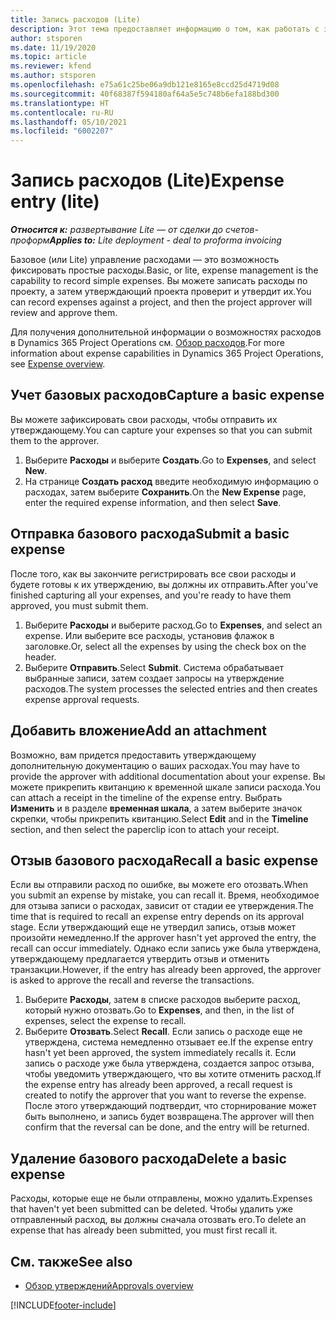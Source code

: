 ```yaml
---
title: Запись расходов (Lite)
description: Этот тема предоставляет информацию о том, как работать с записью расходов в развертывании Lite.
author: stsporen
ms.date: 11/19/2020
ms.topic: article
ms.reviewer: kfend
ms.author: stsporen
ms.openlocfilehash: e75a61c25be06a9db121e8165e8ccd25d4719d08
ms.sourcegitcommit: 40f68387f594180af64a5e5c748b6efa188bd300
ms.translationtype: HT
ms.contentlocale: ru-RU
ms.lasthandoff: 05/10/2021
ms.locfileid: "6002207"
---
```

# <a name="expense-entry-lite"></a><span data-ttu-id="21f4b-103">Запись расходов (Lite)</span><span class="sxs-lookup"><span data-stu-id="21f4b-103">Expense entry (lite)</span></span>

<span data-ttu-id="21f4b-104">_**Относится к:** развертывание Lite — от сделки до счетов-проформ_</span><span class="sxs-lookup"><span data-stu-id="21f4b-104">_**Applies to:** Lite deployment - deal to proforma invoicing_</span></span>

<span data-ttu-id="21f4b-105">Базовое (или Lite) управление расходами — это возможность фиксировать простые расходы.</span><span class="sxs-lookup"><span data-stu-id="21f4b-105">Basic, or lite, expense management is the capability to record simple expenses.</span></span> <span data-ttu-id="21f4b-106">Вы можете записать расходы по проекту, а затем утверждающий проекта проверит и утвердит их.</span><span class="sxs-lookup"><span data-stu-id="21f4b-106">You can record expenses against a project, and then the project approver will review and approve them.</span></span>

<span data-ttu-id="21f4b-107">Для получения дополнительной информации о возможностях расходов в Dynamics 365 Project Operations см. [Обзор расходов](expense-overview.md).</span><span class="sxs-lookup"><span data-stu-id="21f4b-107">For more information about expense capabilities in Dynamics 365 Project Operations, see [Expense overview](expense-overview.md).</span></span>

## <a name="capture-a-basic-expense"></a><span data-ttu-id="21f4b-108">Учет базовых расходов</span><span class="sxs-lookup"><span data-stu-id="21f4b-108">Capture a basic expense</span></span>

<span data-ttu-id="21f4b-109">Вы можете зафиксировать свои расходы, чтобы отправить их утверждающему.</span><span class="sxs-lookup"><span data-stu-id="21f4b-109">You can capture your expenses so that you can submit them to the approver.</span></span>

1. <span data-ttu-id="21f4b-110">Выберите **Расходы** и выберите **Создать**.</span><span class="sxs-lookup"><span data-stu-id="21f4b-110">Go to **Expenses**, and select **New**.</span></span>
2. <span data-ttu-id="21f4b-111">На странице **Создать расход** введите необходимую информацию о расходах, затем выберите **Сохранить**.</span><span class="sxs-lookup"><span data-stu-id="21f4b-111">On the **New Expense** page, enter the required expense information, and then select **Save**.</span></span>

## <a name="submit-a-basic-expense"></a><span data-ttu-id="21f4b-112">Отправка базового расхода</span><span class="sxs-lookup"><span data-stu-id="21f4b-112">Submit a basic expense</span></span>

<span data-ttu-id="21f4b-113">После того, как вы закончите регистрировать все свои расходы и будете готовы к их утверждению, вы должны их отправить.</span><span class="sxs-lookup"><span data-stu-id="21f4b-113">After you've finished capturing all your expenses, and you're ready to have them approved, you must submit them.</span></span>

1. <span data-ttu-id="21f4b-114">Выберите **Расходы** и выберите расход.</span><span class="sxs-lookup"><span data-stu-id="21f4b-114">Go to **Expenses**, and select an expense.</span></span> <span data-ttu-id="21f4b-115">Или выберите все расходы, установив флажок в заголовке.</span><span class="sxs-lookup"><span data-stu-id="21f4b-115">Or, select all the expenses by using the check box on the header.</span></span>
2. <span data-ttu-id="21f4b-116">Выберите **Отправить**.</span><span class="sxs-lookup"><span data-stu-id="21f4b-116">Select **Submit**.</span></span> <span data-ttu-id="21f4b-117">Система обрабатывает выбранные записи, затем создает запросы на утверждение расходов.</span><span class="sxs-lookup"><span data-stu-id="21f4b-117">The system processes the selected entries and then creates expense approval requests.</span></span>

## <a name="add-an-attachment"></a><span data-ttu-id="21f4b-118">Добавить вложение</span><span class="sxs-lookup"><span data-stu-id="21f4b-118">Add an attachment</span></span>

<span data-ttu-id="21f4b-119">Возможно, вам придется предоставить утверждающему дополнительную документацию о ваших расходах.</span><span class="sxs-lookup"><span data-stu-id="21f4b-119">You may have to provide the approver with additional documentation about your expense.</span></span> <span data-ttu-id="21f4b-120">Вы можете прикрепить квитанцию к временной шкале записи расхода.</span><span class="sxs-lookup"><span data-stu-id="21f4b-120">You can attach a receipt in the timeline of the expense entry.</span></span> <span data-ttu-id="21f4b-121">Выбрать **Изменить** и в разделе **временная шкала**, а затем выберите значок скрепки, чтобы прикрепить квитанцию.</span><span class="sxs-lookup"><span data-stu-id="21f4b-121">Select **Edit** and in the **Timeline** section, and then select the paperclip icon to attach your receipt.</span></span>

## <a name="recall-a-basic-expense"></a><span data-ttu-id="21f4b-122">Отзыв базового расхода</span><span class="sxs-lookup"><span data-stu-id="21f4b-122">Recall a basic expense</span></span>

<span data-ttu-id="21f4b-123">Если вы отправили расход по ошибке, вы можете его отозвать.</span><span class="sxs-lookup"><span data-stu-id="21f4b-123">When you submit an expense by mistake, you can recall it.</span></span> <span data-ttu-id="21f4b-124">Время, необходимое для отзыва записи о расходах, зависит от стадии ее утверждения.</span><span class="sxs-lookup"><span data-stu-id="21f4b-124">The time that is required to recall an expense entry depends on its approval stage.</span></span>  <span data-ttu-id="21f4b-125">Если утверждающий еще не утвердил запись, отзыв может произойти немедленно.</span><span class="sxs-lookup"><span data-stu-id="21f4b-125">If the approver hasn't yet approved the entry, the recall can occur immediately.</span></span> <span data-ttu-id="21f4b-126">Однако если запись уже была утверждена, утверждающему предлагается утвердить отзыв и отменить транзакции.</span><span class="sxs-lookup"><span data-stu-id="21f4b-126">However, if the entry has already been approved, the approver is asked to approve the recall and reverse the transactions.</span></span>

1. <span data-ttu-id="21f4b-127">Выберите **Расходы**, затем в списке расходов выберите расход, который нужно отозвать.</span><span class="sxs-lookup"><span data-stu-id="21f4b-127">Go to **Expenses**, and then, in the list of expenses, select the expense to recall.</span></span>
2. <span data-ttu-id="21f4b-128">Выберите **Отозвать**.</span><span class="sxs-lookup"><span data-stu-id="21f4b-128">Select **Recall**.</span></span> <span data-ttu-id="21f4b-129">Если запись о расходе еще не утверждена, система немедленно отзывает ее.</span><span class="sxs-lookup"><span data-stu-id="21f4b-129">If the expense entry hasn't yet been approved, the system immediately recalls it.</span></span> <span data-ttu-id="21f4b-130">Если запись о расходе уже была утверждена, создается запрос отзыва, чтобы уведомить утверждающего, что вы хотите отменить расход.</span><span class="sxs-lookup"><span data-stu-id="21f4b-130">If the expense entry has already been approved, a recall request is created to notify the approver that you want to reverse the expense.</span></span> <span data-ttu-id="21f4b-131">После этого утверждающий подтвердит, что сторнирование может быть выполнено, и запись будет возвращена.</span><span class="sxs-lookup"><span data-stu-id="21f4b-131">The approver will then confirm that the reversal can be done, and the entry will be returned.</span></span>

## <a name="delete-a-basic-expense"></a><span data-ttu-id="21f4b-132">Удаление базового расхода</span><span class="sxs-lookup"><span data-stu-id="21f4b-132">Delete a basic expense</span></span>

<span data-ttu-id="21f4b-133">Расходы, которые еще не были отправлены, можно удалить.</span><span class="sxs-lookup"><span data-stu-id="21f4b-133">Expenses that haven't yet been submitted can be deleted.</span></span> <span data-ttu-id="21f4b-134">Чтобы удалить уже отправленный расход, вы должны сначала отозвать его.</span><span class="sxs-lookup"><span data-stu-id="21f4b-134">To delete an expense that has already been submitted, you must first recall it.</span></span>

## <a name="see-also"></a><span data-ttu-id="21f4b-135">См. также</span><span class="sxs-lookup"><span data-stu-id="21f4b-135">See also</span></span>

- [<span data-ttu-id="21f4b-136">Обзор утверждений</span><span class="sxs-lookup"><span data-stu-id="21f4b-136">Approvals overview</span></span>](../approvals/approvals-overview.md)


[!INCLUDE[footer-include](../includes/footer-banner.md)]